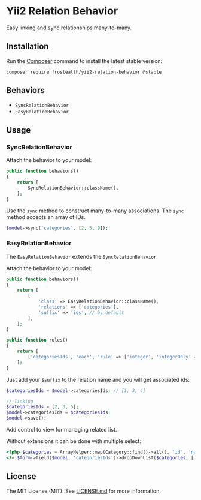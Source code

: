 # Yii2 Relation Behavior

Easy linking and sync relationships many-to-many.

## Installation

Run the [Composer](http://getcomposer.org/download/) command to install the latest stable version:

```
composer require frostealth/yii2-relation-behavior @stable
```

## Behaviors

* `SyncRelationBehavior`
* `EasyRelationBehavior`

## Usage

### SyncRelationBehavior

Attach the behavior to your model:

```php
public function behaviors()
{
    return [
        SyncRelationBehavior::className(),
    ];
}
```

Use the `sync` method to construct many-to-many associations. 
The `sync` method accepts an array of IDs.

```php
$model->sync('categories', [2, 5, 9]);
```

### EasyRelationBehavior

The `EasyRelationBehavior` extends the `SyncRelationBehavior`.

Attach the behavior to your model:

```php
public function behaviors()
{
    return [
        [
            'class' => EasyRelationBehavior::className(),
            'relations' => ['categories'],
            'suffix' => 'ids', // by default
        ],
    ];
}

public function rules()
{
    return [
        ['categoriesIds', 'each', 'rule' => ['integer', 'integerOnly' => true]],
    ];
}
```

Just add your `$suffix` to the relation name and you will get associated ids:

```php
$categoriesIds = $model->categoriesIds; // [1, 3, 4]

// linking
$categoriesIds = [2, 3, 5];
$model->categoriesIds = $categoriesIds;
$model->save();
```

Add control to view for managing related list.

Without extensions it can be done with multiple select:

```php
<?php $categories = ArrayHelper::map(Category::find()->all(), 'id', 'name') ?>
<?= $form->field($model, 'categoriesIds')->dropDownList($categories, ['multiple' => true]) ?>
```

## License

The MIT License (MIT).
See [LICENSE.md](https://github.com/frostealth/yii2-relation-behavior/blob/master/LICENSE.md) for more information.
